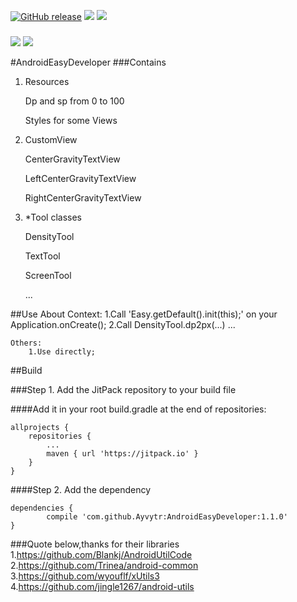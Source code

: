 [![GitHub release](https://img.shields.io/github/release/Ayvytr/AndroidEasyDeveloper.svg)](https://github.com/Ayvytr/AndroidEasyDeveloper/releases)
[![](https://jitpack.io/v/Ayvytr/AndroidEasyDeveloper.svg)](https://jitpack.io/#Ayvytr/AndroidEasyDeveloper)
<a href="http://www.methodscount.com/?lib=com.github.Ayvytr%3AAndroidEasyDeveloper%3A1.0.0"><img src="https://img.shields.io/badge/Size-20 KB-e91e63.svg"/></a>
###
<a href="http://www.methodscount.com/?lib=com.github.Ayvytr%3AAndroidEasyDeveloper%3A1.0.0"><img src="https://img.shields.io/badge/Methods count-core: 15 | deps: 19163-e91e63.svg"/></a>
<a href="http://www.methodscount.com/?lib=com.github.Ayvytr%3AAndroidEasyDeveloper%3A1.0.0"><img src="https://img.shields.io/badge/Methods and size-core: 15 | deps: 19163 | 20 KB-e91e63.svg"/></a>

#AndroidEasyDeveloper
###Contains 
1. Resources

    Dp and sp from 0 to 100
    
    Styles for some Views
 
2. CustomView

    CenterGravityTextView
 
    LeftCenterGravityTextView
 
    RightCenterGravityTextView

3. *Tool classes 
    
    DensityTool
    
    TextTool
    
    ScreenTool
    
    ...
    
##Use
    About Context: 
        1.Call 'Easy.getDefault().init(this);' on your Application.onCreate();
        2.Call DensityTool.dp2px(...) ...
    
    Others:
        1.Use directly;
        
##Build

###Step 1. Add the JitPack repository to your build file

####Add it in your root build.gradle at the end of repositories:

	allprojects {
		repositories {
			...
			maven { url 'https://jitpack.io' }
		}
	}
	
####Step 2. Add the dependency

	dependencies {
	        compile 'com.github.Ayvytr:AndroidEasyDeveloper:1.1.0'
	}


###Quote below,thanks for their libraries
1.https://github.com/Blankj/AndroidUtilCode
2.https://github.com/Trinea/android-common
3.https://github.com/wyouflf/xUtils3
4.https://github.com/jingle1267/android-utils